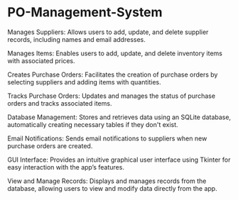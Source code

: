 # PO-Management-System

Manages Suppliers: Allows users to add, update, and delete supplier records, including names and email addresses.

Manages Items: Enables users to add, update, and delete inventory items with associated prices.

Creates Purchase Orders: Facilitates the creation of purchase orders by selecting suppliers and adding items with quantities.

Tracks Purchase Orders: Updates and manages the status of purchase orders and tracks associated items.

Database Management: Stores and retrieves data using an SQLite database, automatically creating necessary tables if they don't exist.

Email Notifications: Sends email notifications to suppliers when new purchase orders are created.

GUI Interface: Provides an intuitive graphical user interface using Tkinter for easy interaction with the app’s features.

View and Manage Records: Displays and manages records from the database, allowing users to view and modify data directly from the app.
